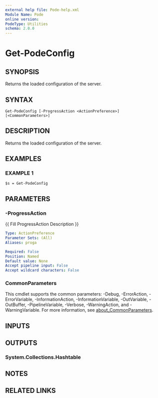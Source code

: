 ```yaml
---
external help file: Pode-help.xml
Module Name: Pode
online version:
PodeType: Utilities
schema: 2.0.0
---
```


# Get-PodeConfig

## SYNOPSIS
Returns the loaded configuration of the server.

## SYNTAX

```
Get-PodeConfig [-ProgressAction <ActionPreference>] [<CommonParameters>]
```

## DESCRIPTION
Returns the loaded configuration of the server.

## EXAMPLES

### EXAMPLE 1
```
$s = Get-PodeConfig
```

## PARAMETERS

### -ProgressAction
{{ Fill ProgressAction Description }}

```yaml
Type: ActionPreference
Parameter Sets: (All)
Aliases: proga

Required: False
Position: Named
Default value: None
Accept pipeline input: False
Accept wildcard characters: False
```

### CommonParameters
This cmdlet supports the common parameters: -Debug, -ErrorAction, -ErrorVariable, -InformationAction, -InformationVariable, -OutVariable, -OutBuffer, -PipelineVariable, -Verbose, -WarningAction, and -WarningVariable. For more information, see [about_CommonParameters](http://go.microsoft.com/fwlink/?LinkID=113216).

## INPUTS

## OUTPUTS

### System.Collections.Hashtable
## NOTES

## RELATED LINKS
